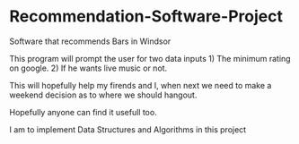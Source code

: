 # Recommendation-Software-Project

Software that recommends Bars in Windsor

This program will prompt the user for two data inputs 1) The minimum rating on google. 2) If he wants live music or not.

This will hopefully help my firends and I, when next we need to make a weekend decision as to where we should hangout.

Hopefully anyone can find it usefull too.

I am to implement Data Structures and Algorithms in this project
